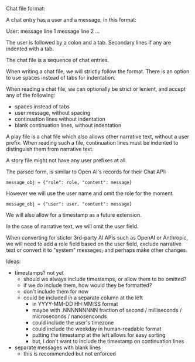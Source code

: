 Chat file format:

A chat entry has a user and a message, in this format:

User:	message line 1
	message line 2
	...

The user is followed by a colon and a tab. Secondary lines if any are indented with a tab.

The chat file is a sequence of chat entries.

When writing a chat file, we will strictly follow the format. There is an option to use spaces instead of tabs for indentation.

When reading a chat file, we can optionally be strict or lenient, and accept any of the following:

- spaces instead of tabs
- user:message, without spacing
- continuation lines without indentation
- blank continuation lines, without indentation

A play file is a chat file which also allows other narrative text, without a
user prefix. When reading such a file, continuation lines must be indented to
distinguish them from narrative text.

A story file might not have any user prefixes at all.

The parsed form, is similar to Open AI's records for their Chat API:

	message_obj = {"role": role, "content": message}

However we will use the user name and omit the role for the moment.

	message_obj = {"user": user, "content": message}

We will also allow for a timestamp as a future extension.

In the case of narrative text, we will omit the user field.

When converting for sticter 3rd-party AI APIs such as OpenAI or Anthropic, we
will need to add a role field based on the user field, exclude narrative text
or convert it to "system" messages, and perhaps make other changes.

Ideas:

- timestamps?  not yet
	- should we always include timestamps, or allow them to be omitted?
	- if we do include them, how would they be formatted?
	- don't include them for now
	- could be included in a separate column at the left
		- in YYYY-MM-DD HH:MM:SS format
		- maybe with .NNNNNNNNN fraction of second / milliseconds / microseconds / nanosenconds
		- could include the user's timezone
		- could include the weekday in human-readable format
		- putting the timestamp at the left allows for easy sorting
		- but, I don't want to include the timestamp on continuation lines
- separate messages with blank lines
	- this is recommended but not enforced
